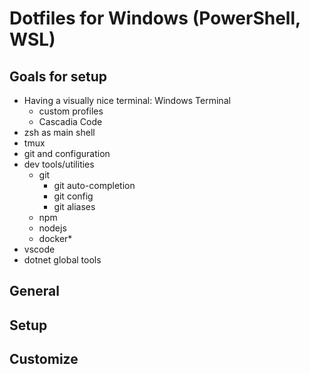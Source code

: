 # Dotfiles for Windows (PowerShell, WSL)

## Goals for setup

* Having a visually nice terminal: Windows Terminal
  * custom profiles
  * Cascadia Code
* zsh as main shell
* tmux
* git and configuration
* dev tools/utilities
  * git
    * git auto-completion
    * git config
    * git aliases
  * npm
  * nodejs
  * docker*
* vscode
* dotnet global tools

## General

## Setup

## Customize

